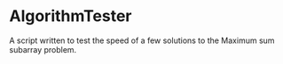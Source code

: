 # AlgorithmTester
A script written to test the speed of a few solutions to the Maximum sum subarray problem.
